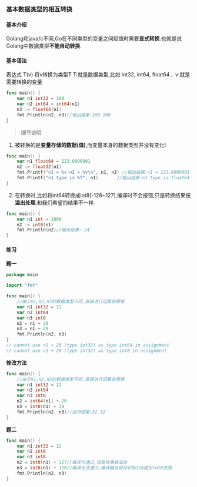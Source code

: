 ### 基本数据类型的相互转换

#### 基本介绍
Golang和java/c不同,Go在不同类型的变量之间赋值时需要**显式转换**.也就是说Golang中数据类型**不能自动转换**.

#### 基本语法
表达式 T(v) 将v转换为类型T
    T:就是数据类型,比如 int32, int64, float64...
    v:就是需要转换的变量
```go
func main() {
	var n1 int32 = 100
	var n2 int64 = int64(n1)
	n3 := float64(n1)
    fmt.Println(n2, n3)//输出结果:100 100  
}
```
>细节说明
1. 被转换的是**变量存储的数据(值)**,而变量本身的数据类型并没有变化!
```go
func main() {
	var n1 float64 = 123.0000901
	n2 := float32(n1)
	fmt.Printf("n1 = %v n2 = %v\n", n1, n2) //输出结果:n1 = 123.0000901 n2 = 123.00009
	fmt.Printf("n1 type is %T", n1)       //输出结果:n1 type is float64
}
```
2. 在转换时,比如将int64转换成int8[-128~127],编译时不会报错,只是转换结果按**溢出处理**,和我们希望的结果不一样.
```go
func main() {
	var n1 int = 1000
	n2 := int8(n1)
    fmt.Println(n2)//输出结果:-24  
}
```
#### 练习
**题一**
```go
package main

import "fmt"

func main() {
    //由于n1,n2,n3的数据类型不同,直接进行运算会报错
	var n1 int32 = 12
	var n2 int64
	var n3 int8
	n2 = n1 + 20
	n3 = n1 + 20
	fmt.Println(n2, n3)
}
// cannot use n1 + 20 (type int32) as type int64 in assignment    
// cannot use n1 + 20 (type int32) as type int8 in assignment
```
**修改方法**
```go
func main() {
    //由于n1,n2,n3的数据类型不同,直接进行运算会报错
	var n1 int32 = 12
	var n2 int64
	var n3 int8
	n2 = int64(n1) + 20
	n3 = int8(n1) + 20
	fmt.Println(n2, n3)//运行结果:32 32
}
```

**题二**
```go
func main() {
	var n1 int32 = 12
	var n2 int8
	var n3 int8
	n2 = int8(n1) + 127//编译可通过,但是结果会溢出
	n3 = int8(n1) + 128//编译无法通过,编译器会自动识别128超出int8范围
	fmt.Println(n2, n3)
}